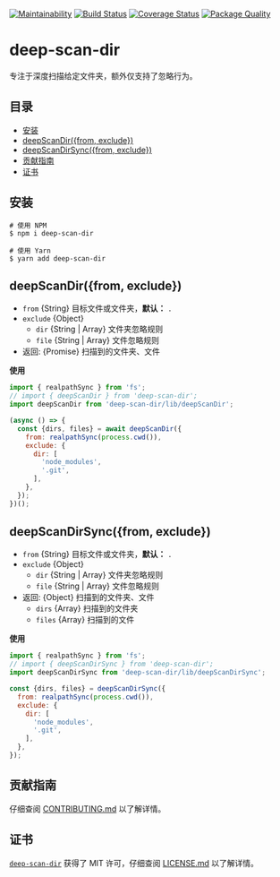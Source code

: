[![Maintainability](https://api.codeclimate.com/v1/badges/541030ad0c70589a76f3/maintainability)](https://codeclimate.com/github/iTonyYo/deep-scan-dir/maintainability) [![Build Status](https://travis-ci.org/iTonyYo/deep-scan-dir.svg?branch=master)](https://travis-ci.org/iTonyYo/deep-scan-dir) [![Coverage Status](https://coveralls.io/repos/github/iTonyYo/deep-scan-dir/badge.svg?branch=master)](https://coveralls.io/github/iTonyYo/deep-scan-dir?branch=master) [![Package Quality](https://npm.packagequality.com/shield/deep-scan-dir.svg)](https://packagequality.com/#?package=deep-scan-dir)

# deep-scan-dir

专注于深度扫描给定文件夹，额外仅支持了忽略行为。

## 目录

- [安装](#安装)
- [deepScanDir({from, exclude})](#deepscandirfrom-exclude)
- [deepScanDirSync({from, exclude})](#deepscandirsyncfrom-exclude)
- [贡献指南](#贡献指南)
- [证书](#证书)

## 安装

```shell
# 使用 NPM
$ npm i deep-scan-dir

# 使用 Yarn
$ yarn add deep-scan-dir
```

## deepScanDir({from, exclude})

- `from` {String} 目标文件或文件夹，**默认：** `.`
- `exclude` {Object}
  - `dir` {String | Array} 文件夹忽略规则
  - `file` {String | Array} 文件忽略规则
- 返回: {Promise} 扫描到的文件夹、文件

**使用**

```javascript
import { realpathSync } from 'fs';
// import { deepScanDir } from 'deep-scan-dir';
import deepScanDir from 'deep-scan-dir/lib/deepScanDir';

(async () => {
  const {dirs, files} = await deepScanDir({
    from: realpathSync(process.cwd()),
    exclude: {
      dir: [
        'node_modules',
        '.git',
      ],
    },
  });
})();
```

## deepScanDirSync({from, exclude})

- `from` {String} 目标文件或文件夹，**默认：** `.`
- `exclude` {Object}
  - `dir` {String | Array} 文件夹忽略规则
  - `file` {String | Array} 文件忽略规则
- 返回: {Object} 扫描到的文件夹、文件
  - `dirs` {Array} 扫描到的文件夹
  - `files` {Array} 扫描到的文件

**使用**

```javascript
import { realpathSync } from 'fs';
// import { deepScanDirSync } from 'deep-scan-dir';
import deepScanDirSync from 'deep-scan-dir/lib/deepScanDirSync';

const {dirs, files} = deepScanDirSync({
  from: realpathSync(process.cwd()),
  exclude: {
    dir: [
      'node_modules',
      '.git',
    ],
  },
});
```

## 贡献指南

仔细查阅 [CONTRIBUTING.md][贡献指南] 以了解详情。

## 证书

[`deep-scan-dir`][deep-scan-dir] 获得了 MIT 许可，仔细查阅 [LICENSE.md][证书] 以了解详情。



[贡献指南]: https://github.com/iTonyYo/deep-scan-dir/blob/master/CONTRIBUTING.md

[证书]: https://github.com/iTonyYo/deep-scan-dir/blob/master/LICENSE.md

[deep-scan-dir]: https://git.io/fjp3u

